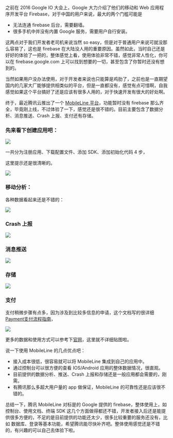 之前在 2016 Google IO 大会上，Google 大力介绍了他们的移动和 Web 应用程序开发平台 Firebase，对于中国的用户来说，最大的两个门槛可能是

* 无法连通 firebase 后台，需要翻墙。
* 很多手机中并没有内置 Google 服务，需要用户自行安装。

这两点对于我们开发者老司机来说当然 so easy，但是对于普通用户来说可就没那么容易了，这也是 firebase 在大陆没人用的重要原因。虽然如此，当时自己还是好好的体验了一把的，整体感觉上看，使用体验非常不错，感觉非常人性化，你可以在 firebase.google.com 上可以找到想要的一切，甚至包含了你暂时还没有想到的。

当然如果用户没办法使用，对于开发者来说也只能算是鸡肋了，之前也是一直期望国内的几家大厂能够提供相类似的平台，但是一直都没有，感觉有点可惜啊，自我感觉如果这个平台搞好了还是应该有很多人用的，对于快速开发有很大的好处啊。

终于，最近腾讯云推出了一个 [MobileLine 平台](https://cloud.tencent.com/document/product/666)，功能暂时没有 firebase 那么齐全，毕竟刚上线，不过体验了一下，感觉还是很不错的。目前主要包含了数据分析、消息推送、Crash 上报、支付还有存储。

### 先来看下创建应用吧：

![](https://tacimg-1253960454.cos.ap-guangzhou.myqcloud.com/guides/project/application_create.jpg)

一共分为注册应用、下载配置文件、添加 SDK、添加初始化代码 4 步，

这里提示还是很清晰的。

![](https://tacimg-1253960454.cos.ap-guangzhou.myqcloud.com/guides/project/application_guide.jpg)

### 移动分析：

各种数据看起来还是不错的：

![](http://tacimg-1253960454.file.myqcloud.com/guides/控制台-数据概览-实时数据.png)

### Crash 上报

![](https://tacimg-1253960454.cos.ap-guangzhou.myqcloud.com/guides/crash/crash_overview.png)

### 消息推送

![](https://tacimg-1253960454.cos.ap-guangzhou.myqcloud.com/guides/信鸽-创建推送-android-通知栏消息.png)

### 存储

![](http://tacimg-1253960454.cosgz.myqcloud.com/guides/storage/5AGQ%60V7%241EOX6JTLQJZ3G_2.png)

### 支付

支付稍微步骤有点多，因为涉及到比较多信息的申请，这个文档写的很详细 [Payment支付流程指南](https://cloud.tencent.com/document/product/666/14879)，

![](http://tacimg-1253960454.cosgz.myqcloud.com/guides/payment/console_payment_7.png)

更多的数据和使用方式可以参考下[官网](https://cloud.tencent.com/document/product/666)，这里就不详细贴图啦。



说一下使用 MobileLine 的几点优点吧：

- 接入成本很低，很容易就可以将 MobileLine 集成到自己的应用中。
- 通过控制台可以很方便的查看 IOS/Android 应用的整体数据情况，很直观。
- 目前提供的数据分析、推送、Crash 上报和存储还是一般应用都会需要的，刚需。
- 有腾讯那么多超大用户量的 app 做保证，MobileLine 的可靠性还是应该很不错的。




总结一下，腾讯 MobileLine 对标是的 Google 提供的 firebase，整体使用上，如控制台、使用文档、终端 SDK 这几个方面做得都还不错，开发者接入后还是能提供很多方便的，不足的是目前提供的功能还太少，很多比较重要的服务还没有，比如 数据库、登录等基本功能，希望腾讯能尽快补齐吧。整体使用感觉还是不错的，有兴趣的可以自己去体验下啦。

